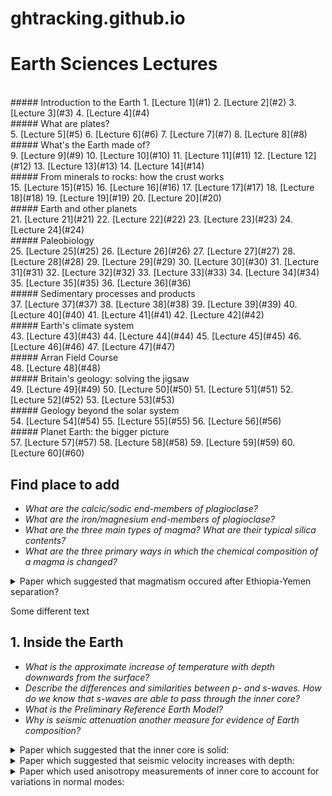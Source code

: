 # ghtracking.github.io

#  Earth Sciences Lectures
<br/>
##### Introduction to the Earth
1. [Lecture 1](#1)
2. [Lecture 2](#2)
3. [Lecture 3](#3)
4. [Lecture 4](#4)
<br/>
##### What are plates?
<br/>
5. [Lecture 5](#5)
6. [Lecture 6](#6)
7. [Lecture 7](#7)
8. [Lecture 8](#8)
<br/>
##### What's the Earth made of?
<br/>
9. [Lecture 9](#9)
10. [Lecture 10](#10)
11. [Lecture 11](#11)
12. [Lecture 12](#12)
13. [Lecture 13](#13)
14. [Lecture 14](#14)
<br/>
##### From minerals to rocks: how the crust works
<br/>
15. [Lecture 15](#15)
16. [Lecture 16](#16)
17. [Lecture 17](#17)
18. [Lecture 18](#18)
19. [Lecture 19](#19)
20. [Lecture 20](#20)
<br/>
##### Earth and other planets
<br/>
21. [Lecture 21](#21)
22. [Lecture 22](#22)
23. [Lecture 23](#23)
24. [Lecture 24](#24)
<br/>
##### Paleobiology
<br/>
25. [Lecture 25](#25)
26. [Lecture 26](#26)
27. [Lecture 27](#27)
28. [Lecture 28](#28)
29. [Lecture 29](#29)
30. [Lecture 30](#30)
31. [Lecture 31](#31)
32. [Lecture 32](#32)
33. [Lecture 33](#33)
34. [Lecture 34](#34)
35. [Lecture 35](#35)
36. [Lecture 36](#36)
<br/>
##### Sedimentary processes and products
<br/>
37. [Lecture 37](#37)
38. [Lecture 38](#38)
39. [Lecture 39](#39)
40. [Lecture 40](#40)
41. [Lecture 41](#41)
42. [Lecture 42](#42)
<br/>
##### Earth's climate system
<br/>
43. [Lecture 43](#43)
44. [Lecture 44](#44)
45. [Lecture 45](#45)
46. [Lecture 46](#46)
47. [Lecture 47](#47)
<br/>
##### Arran Field Course
<br/>
48. [Lecture 48](#48)
<br/>
##### Britain's geology: solving the jigsaw
<br/>
49. [Lecture 49](#49)
50. [Lecture 50](#50)
51. [Lecture 51](#51)
52. [Lecture 52](#52)
53. [Lecture 53](#53)
<br/>
##### Geology beyond the solar system
<br/>
54. [Lecture 54](#54)
55. [Lecture 55](#55)
56. [Lecture 56](#56)
<br/>
##### Planet Earth: the bigger picture
<br/>
57. [Lecture 57](#57)
58. [Lecture 58](#58)
59. [Lecture 59](#59)
60. [Lecture 60](#60)


## Find place to add 

* *What are the calcic/sodic end-members of plagioclase?*
* *What are the iron/magnesium end-members of plagioclase?*
* *What are the three main types of magma? What are their typical silica contents?*
* *What are the three primary ways in which the chemical composition of a magma is changed?*

<details>
     <summary>Paper which suggested that magmatism occured after Ethiopia-Yemen separation?</summary>
     <span style="color:#8b0000">**Kent (1997)**</span>
</details>

Some different text


## 1. Inside the Earth <a name="1"></a>

* *What is the approximate increase of temperature with depth downwards from the surface?*
* *Describe the differences and similarities between p- and s-waves. How do we know that s-waves are able to pass through the inner core?*
* *What is the Preliminary Reference Earth Model?*
* *Why is seismic attenuation another measure for evidence of Earth composition?*


<details><summary>Paper which suggested that the inner core is solid:</summary>
     <span style="color:#8b0000">**Lehmann (1936)**</span>
 </details>

<details><summary>Paper which suggested that seismic velocity increases with depth:</summary>
     <span style="color:#8b0000">**Birch 1952**</span>
</details>

<details><summary>Paper which used anisotropy measurements of inner core to account for variations in normal modes:</summary>
     <span style="color:#8b0000">**Deuss (2000)**</span
</details>

<details><summary>Paper which found evidence of `post-perovskite' in the D'' layer:</summary>
     <span style="color:#8b0000">**Murakami (2004)**</span
</details>
           
<details><summary>Paper which suggested inner core was distinct from mantle:</summary>
     <span style="color:#8b0000">**Oldham (1906)**</
     </details>


     
## 2. Geological time <a name="2"></a>

* *What is the closure temperature of a mineral? Provide two examples.*
* *Outline four of the primary geological laws used for deducing rock facies.*


<details><summary>Hutton's investigative interest:</summary>
     <span style="color:#8b0000">**Siccar Point 1788: horizontal Devonian sandstones overlaying vertical Silurian slates.**</span>
</details>
<details><summary>Where were rocks at Ketton deposited?</summary>
     <span style="color:#8b0000">**When Britain was approximately 34 degrees North.**</span>
</details>




## 3. Waterworld<a name="3"></a>

* *What did Milankovitch suggest about glacial cycles? What has other evidence provided?*
* *Provide two examples of events which significantly affected the climate of the entire planet.*
* *How do foraminifera provide evidence of oxygen isotope concentration in the sea?*

<details><summary>Paper which provided evidence for Milankovitch's ideas of glavial cycles:</summary>
     <span style="color:#8b0000">**Hays, Imbrie, Shackleton (1976)**</span>
</details>
<details><summary>Paper which suggested that glacial cycles are 100ka:</summary>
     <span style="color:#8b0000">**Abe-Ouchi (2013)**</span>
</details>
<details><summary>Paper which suggested that glacial cycles have varied over the history of the Earth:</summary>
     <span style="color:#8b0000">**Berger (1993)**</span> 
</details>

